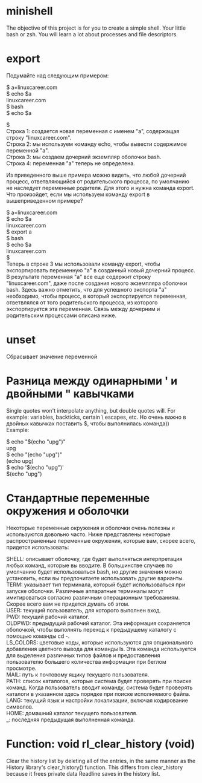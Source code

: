# minishell
 The objective of this project is for you to create a simple shell. Your little bash or zsh. You will learn a lot about processes and file descriptors.
# export
Подумайте над следующим примером:

$ a=linuxcareer.com  
$ echo $a  
linuxcareer.com  
$ bash  
$ echo $a  

$  
Строка 1: создается новая переменная с именем "a", содержащая строку "linuxcareer.com".  
Строка 2: мы используем команду echo, чтобы вывести содержимое переменной "a".  
Строка 3: мы создаем дочерний экземпляр оболочки bash.  
Строка 4: переменная "a" теперь не определена.  

Из приведенного выше примера можно видеть, что любой дочерний процесс, ответвляющийся от родительского процесса, по умолчанию не наследует переменные родителя. Для этого и нужна команда export. Что произойдет, если мы используем команду export в вышеприведенном примере?

$ a=linuxcareer.com  
$ echo $a  
linuxcareer.com  
$ export a  
$ bash  
$ echo $a  
linuxcareer.com  
$  
Теперь в строке 3 мы использовали команду export, чтобы экспортировать переменную "a" в созданный новый дочерний процесс. В результате переменная "a" все еще содержит строку "linuxcareer.com", даже после создания нового экземпляра оболочки bash. Здесь важно отметить, что для успешного экспорта "a" необходимо, чтобы процесс, в который экспортируется переменная, ответвлялся от того родительского процесса, из которого экспортируется эта переменная. Связь между дочерним и родительским процессами описана ниже.
 # unset
 Сбрасывает значение переменной  
 
# Разница между одинарными ' и двойными " кавычками
Single quotes won't interpolate anything, but double quotes will. For example: variables, backticks, certain \ escapes, etc.
Но очень важно в двойных кавычках поставить $, чтобы выполнилась команда))  
Example:  

$ echo "$(echo "upg")"  
upg  
$ echo "(echo "upg")"  
(echo upg)  
$ echo '$(echo "upg")'  
$(echo "upg")  

# Стандартные переменные окружения и оболочки
Некоторые переменные окружения и оболочки очень полезны и используются довольно часто. Ниже представлены некоторые распространенные переменные окружения, которые вам, скорее всего, придется использовать:  

SHELL: описывает оболочку, где будет выполняться интерпретация любых команд, которые вы вводите. В большинстве случаев по умолчанию будет использоваться bash, но другие значения можно установить, если вы предпочитаете использовать другие варианты.  
TERM: указывает тип терминала, который будет использоваться при запуске оболочки. Различные аппаратные терминалы могут имитироваться согласно различным операционным требованиям. Скорее всего вам не придется думать об этом.  
USER: текущий пользователь, для которого выполнен вход.  
PWD: текущий рабочий каталог.  
OLDPWD: предыдущий рабочий каталог. Эта информация сохраняется оболочкой, чтобы выполнять переход к предыдущему каталогу с помощью команды cd -.  
LS_COLORS: цветовые коды, которые используются для опционального добавления цветного вывода для команды ls. Эта команда используется для выделения различных типов файлов и предоставления пользователю большего количества информации при беглом просмотре.  
MAIL: путь к почтовому ящику текущего пользователя.  
PATH: список каталогов, которые система будет проверять при поиске команд. Когда пользователь вводит команду, система будет проверять каталоги в указанном здесь порядке при поиске исполняемого файла.  
LANG: текущий язык и настройки локализации, включая кодирование символов.  
HOME: домашний каталог текущего пользователя.  
_: последняя предыдущая выполненная команда.  

# Function: void rl_clear_history (void)
Clear the history list by deleting all of the entries, in the same manner as the History library's clear_history() function. This differs from clear_history because it frees private data Readline saves in the history list.  
